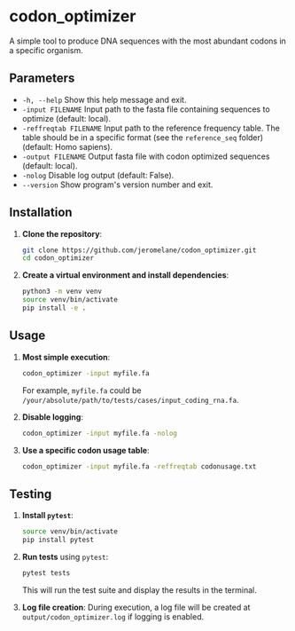 # codon_optimizer
A simple tool to produce DNA sequences with the most abundant codons in a specific organism.

## Parameters
*  `-h, --help`            Show this help message and exit.
*  `-input FILENAME`       Input path to the fasta file containing sequences to optimize (default: local).
*  `-reffreqtab FILENAME`  Input path to the reference frequency table. The table should be in a specific format (see the `reference_seq` folder) (default: Homo sapiens).
*  `-output FILENAME`      Output fasta file with codon optimized sequences (default: local).
*  `-nolog`                Disable log output (default: False).
*  `--version`             Show program's version number and exit.

## Installation

1. **Clone the repository**:
    ```bash
    git clone https://github.com/jeromelane/codon_optimizer.git
    cd codon_optimizer
    ```

2. **Create a virtual environment and install dependencies**:
    ```bash
    python3 -m venv venv
    source venv/bin/activate
    pip install -e .
    ```

## Usage

1. **Most simple execution**:
    ```bash
    codon_optimizer -input myfile.fa 
    ```
    For example, `myfile.fa` could be `/your/absolute/path/to/tests/cases/input_coding_rna.fa`.


2. **Disable logging**:
    ```bash
    codon_optimizer -input myfile.fa -nolog
    ```

3. **Use a specific codon usage table**:
    ```bash
    codon_optimizer -input myfile.fa -reffreqtab codonusage.txt
    ```

## Testing

1. **Install `pytest`**:
    ```bash
    source venv/bin/activate
    pip install pytest
    ```

2. **Run tests** using `pytest`:
    ```bash
    pytest tests
    ```

    This will run the test suite and display the results in the terminal.

3. **Log file creation**: During execution, a log file will be created at `output/codon_optimizer.log` if logging is enabled.

